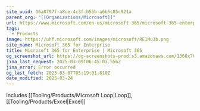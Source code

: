 ```yaml
---
site_uuid: 16a8797f-a8ce-4c3f-b55b-a6b5c85c921a
parent_org: "[[Organizations/Microsoft]]"
url: https://www.microsoft.com/en-us/microsoft-365/microsoft-365-enterprise
tags:
  - Products
image: https://uhf.microsoft.com/images/microsoft/RE1Mu3b.png
site_name: Microsoft 365 for Enterprise
title: Microsoft 365 for Enterprise | Microsoft 365
og_screenshot_url: https://og-screenshots-prod.s3.amazonaws.com/1366x768/80/false/428fecd2c2b3d4a9bd30548260a1c1ee91670991b55b0981b1a2e25000539143.jpeg
jina_last_request: 2025-03-09T06:45:03.556Z
jina_error: Error occurred
og_last_fetch: 2025-03-07T05:19:01.810Z
date_modified: 2025-03-24
---
```



Includes [[Tooling/Products/Microsoft Loop|Loop]], [[Tooling/Products/Excel|Excel]]




